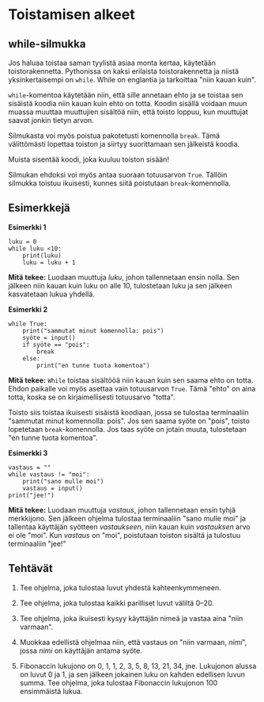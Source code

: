 # Toistamisen alkeet

## while-silmukka

Jos haluaa toistaa saman tyylistä asiaa monta kertaa, käytetään toistorakennetta. Pythonissa on kaksi erilaista toistorakennetta ja niistä yksinkertaisempi on `while`. While on englantia ja tarkoittaa "niin kauan kuin".

`while`-komentoa käytetään niin, että sille annetaan ehto ja se toistaa sen sisäistä koodia niin kauan kuin ehto on totta. Koodin sisällä voidaan muun muassa muuttaa muuttujien sisältöä niin, että toisto loppuu, kun muuttujat saavat jonkin tietyn arvon.

Silmukasta voi myös poistua pakotetusti komennolla `break`. Tämä välittömästi lopettaa toiston ja siirtyy suorittamaan sen jälkeistä koodia.

Muista sisentää koodi, joka kuuluu toiston sisään!

Silmukan ehdoksi voi myös antaa suoraan totuusarvon `True`. Tällöin silmukka toistuu ikuisesti, kunnes siitä poistutaan `break`-komennolla.

## Esimerkkejä

**Esimerkki 1**
```Python3
luku = 0
while luku <10:
    print(luku)
    luku = luku + 1
```

**Mitä tekee:** Luodaan muuttuja _luku_, johon tallennetaan ensin nolla. Sen jälkeen niin kauan kuin luku on alle 10, tulostetaan luku ja sen jälkeen kasvatetaan lukua yhdellä.

**Esimerkki 2**
```Python3
while True:
    print("sammutat minut komennolla: pois")
    syöte = input()
    if syöte == "pois":
        break
    else:
        print("en tunne tuota komentoa")
```

**Mitä tekee:** `While` toistaa sisältööä niin kauan kuin sen saama ehto on totta. Ehdon paikalle voi myös asettaa vain totuusarvon `True`. Tämä "ehto" on aina totta, koska se on kirjaimellisesti totuusarvo "totta".

Toisto siis toistaa ikuisesti sisäistä koodiaan, jossa se tulostaa terminaaliin "sammutat minut komennolla: pois". Jos sen saama syöte on "pois", toisto lopetetaan `break`-komennolla. Jos taas syöte on jotain muuta, tulostetaan "en tunne tuota komentoa".

**Esimerkki 3**
```Python3
vastaus = ""
while vastaus != "moi":
    print("sano mulle moi")
    vastaus = input()
print("jee!")
```

**Mitä tekee:** Luodaan muuttuja _vastaus_, johon tallennetaan ensin tyhjä merkkijono. Sen jälkeen ohjelma tulostaa terminaaliin "sano mulle moi" ja tallentaa käyttäjän syötteen _vastaukseen_, niin kauan kuin _vastauksen_ arvo ei ole "moi". Kun _vastaus_ on "moi", poistutaan toiston sisältä ja tulostuu terminaaliin "jee!"

## Tehtävät

1. Tee ohjelma, joka tulostaa luvut yhdestä kahteenkymmeneen.

1. Tee ohjelma, joka tulostaa kaikki parilliset luvut väliltä 0–20.

1. Tee ohjelma, joka ikuisesti kysyy käyttäjän nimeä ja vastaa aina "niin varmaan".

1. Muokkaa edellistä ohjelmaa niin, että vastaus on "niin varmaan, _nimi_", jossa _nimi_ on käyttäjän antama syöte.

1. Fibonaccin lukujono on 0, 1, 1, 2, 3, 5, 8, 13, 21, 34, jne. Lukujonon alussa on luvut 0 ja 1, ja sen jälkeen jokainen luku on kahden edellisen luvun summa. Tee ohjelma, joka tulostaa Fibonaccin lukujonon 100 ensimmäistä lukua. 